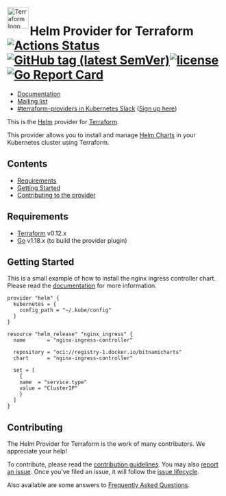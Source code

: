<a href="https://terraform.io">
    <img src=".github/tf.png" alt="Terraform logo" title="Terraform" align="left" height="50" />
</a>

# Helm Provider for Terraform [![Actions Status](https://github.com/hashicorp/terraform-provider-helm/workflows/tests/badge.svg)](https://github.com/hashicorp/terraform-provider-helm/actions)[![GitHub tag (latest SemVer)](https://img.shields.io/github/v/tag/hashicorp/terraform-provider-helm?label=release)](https://github.com/hashicorp/terraform-provider-helm/releases)[![license](https://img.shields.io/github/license/hashicorp/terraform-provider-helm.svg)]()[![Go Report Card](https://goreportcard.com/badge/github.com/hashicorp/terraform-provider-helm)](https://goreportcard.com/report/github.com/hashicorp/terraform-provider-helm)


- [Documentation](https://www.terraform.io/docs/providers/helm/index.html)
- [Mailing list](http://groups.google.com/group/terraform-tool)
- [#terraform-providers in Kubernetes Slack](https://kubernetes.slack.com/messages/CJY6ATQH4) ([Sign up here](http://slack.k8s.io/))

This is the [Helm](https://github.com/kubernetes/helm) provider for [Terraform](https://www.terraform.io/).

This provider allows you to install and manage [Helm Charts](https://artifacthub.io/packages/search?kind=0&sort=relevance&page=1) in your Kubernetes cluster using Terraform.


## Contents

* [Requirements](#requirements)
* [Getting Started](#getting-started)
* [Contributing to the provider](#contributing)

## Requirements

-	[Terraform](https://www.terraform.io/downloads.html) v0.12.x
-	[Go](https://golang.org/doc/install) v1.18.x (to build the provider plugin)

## Getting Started

This is a small example of how to install the nginx ingress controller chart. Please read the [documentation](https://www.terraform.io/docs/providers/helm/index.html) for more
information.

```hcl
provider "helm" {
  kubernetes = {
    config_path = "~/.kube/config"
  }
}

resource "helm_release" "nginx_ingress" {
  name       = "nginx-ingress-controller"

  repository = "oci://registry-1.docker.io/bitnamicharts"
  chart      = "nginx-ingress-controller"

  set = [
    {
    name  = "service.type"
    value = "ClusterIP"
    }
  ]
}
```

## Contributing

The Helm Provider for Terraform is the work of many contributors. We appreciate your help!

To contribute, please read the [contribution guidelines](_about/CONTRIBUTING.md). You may also [report an issue](https://github.com/hashicorp/terraform-provider-helm/issues/new/choose). Once you've filed an issue, it will follow the [issue lifecycle](_about/ISSUES.md).

Also available are some answers to [Frequently Asked Questions](_about/FAQ.md).
